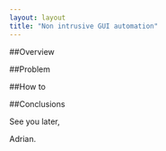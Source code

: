 ```yaml
---
layout: layout
title: "Non intrusive GUI automation"
---
```

##Overview

##Problem

##How to

##Conclusions

See you later,

Adrian.
